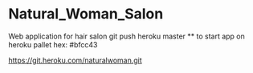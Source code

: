 # Natural_Woman_Salon
Web application for hair salon 
git push heroku master ** to start app on heroku
pallet hex:
	#bfcc43
					
https://git.heroku.com/naturalwoman.git